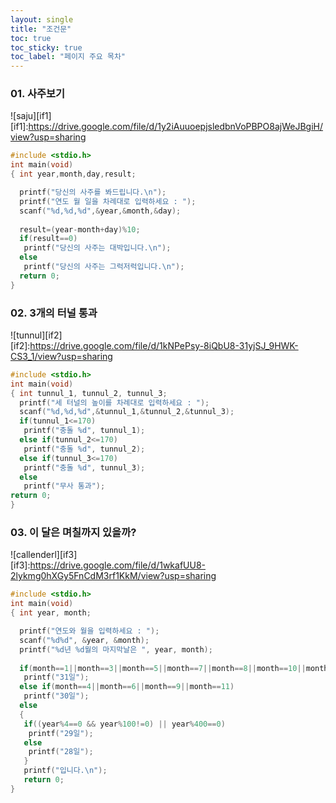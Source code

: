```yaml
---
layout: single
title: "조건문" 
toc: true
toc_sticky: true
toc_label: "페이지 주요 목차" 
--- 
```


### 01. 사주보기
![saju][if1]  
[if1]:https://drive.google.com/file/d/1y2iAuuoepjsledbnVoPBPO8ajWeJBgiH/view?usp=sharing
~~~c
#include <stdio.h>
int main(void)
{ int year,month,day,result;

  printf("당신의 사주를 봐드립니다.\n");
  printf("연도 월 일을 차례대로 입력하세요 : ");
  scanf("%d,%d,%d",&year,&month,&day);
  
  result=(year-month+day)%10;
  if(result==0)
   printf("당신의 사주는 대박입니다.\n");
  else
   printf("당신의 사주는 그럭저럭입니다.\n");
  return 0;
}
~~~ 

### 02. 3개의 터널 통과
![tunnul][if2]  
[if2]:https://drive.google.com/file/d/1kNPePsy-8iQbU8-31yjSJ_9HWK-CS3_1/view?usp=sharing
~~~c
#include <stdio.h>
int main(void)
{ int tunnul_1, tunnul_2, tunnul_3;
  printf("세 터널의 높이를 차례대로 입력하세요 : ");
  scanf("%d,%d,%d",&tunnul_1,&tunnul_2,&tunnul_3);
  if(tunnul_1<=170)
   printf("충돌 %d", tunnul_1);
  else if(tunnul_2<=170)
   printf("충돌 %d", tunnul_2);
  else if(tunnul_3<=170)
   printf("충돌 %d", tunnul_3);
  else
   printf("무사 통과");
return 0;
}
~~~ 

### 03. 이 달은 며칠까지 있을까?
![callenderl][if3]  
[if3]:https://drive.google.com/file/d/1wkafUU8-2lykmg0hXGy5FnCdM3rf1KkM/view?usp=sharing
~~~c
#include <stdio.h>
int main(void)
{ int year, month;

  printf("연도와 월을 입력하세요 : ");
  scanf("%d%d", &year, &month);
  printf("%d년 %d월의 마지막날은 ", year, month);
  
  if(month==1||month==3||month==5||month==7||month==8||month==10||month==12)
   printf("31일");
  else if(month==4||month==6||month==9||month==11)
   printf("30일");
  else
  {
   if((year%4==0 && year%100!=0) || year%400==0)
    printf("29일");
   else
    printf("28일");
   }
   printf("입니다.\n");
   return 0;
}
~~~
